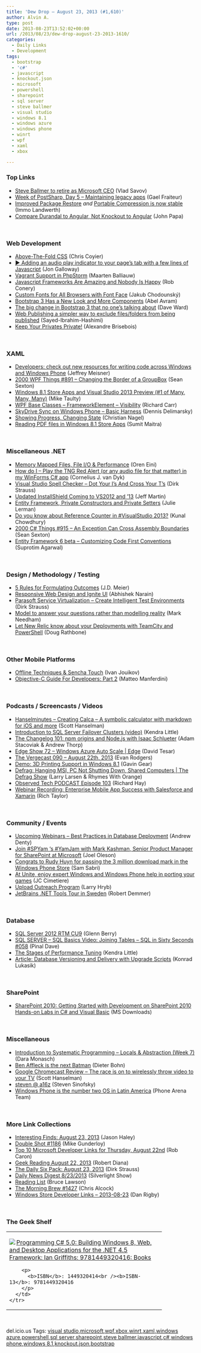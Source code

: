 ```yaml
---
title: 'Dew Drop – August 23, 2013 (#1,610)'
author: Alvin A.
type: post
date: 2013-08-23T13:52:02+00:00
url: /2013/08/23/dew-drop-august-23-2013-1610/
categories:
  - Daily Links
  - Development
tags:
  - bootstrap
  - 'c#'
  - javascript
  - knockout.json
  - microsoft
  - powershell
  - sharepoint
  - sql server
  - steve ballmer
  - visual studio
  - windows 8.1
  - windows azure
  - windows phone
  - winrt
  - wpf
  - xaml
  - xbox

---
```

### <a name="top"></a>Top Links

  * <a href="http://www.theverge.com/2013/8/23/4650596/steve-ballmer-retiring-as-microsoft-ceo" target="_blank">Steve Ballmer to retire as Microsoft CEO</a> (Vlad Savov)
  * <a href="http://feedproxy.google.com/~r/postsharp/~3/AfFepie_jP8/post.aspx" target="_blank">Week of PostSharp, Day 5 – Maintaining legacy apps</a> (Gael Fraiteur)
  * <a href="http://blogs.msdn.com/b/dotnet/archive/2013/08/22/improved-package-restore.aspx" target="_blank">Improved Package Restore</a> _and_ <a href="http://blogs.msdn.com/b/dotnet/archive/2013/08/22/portable-compression-is-now-stable.aspx" target="_blank">Portable Compression is now stable</a> (Immo Landwerth)
  * <a href="http://feedproxy.google.com/~r/JohnPapa/~3/b7ViDtdxgVw/" target="_blank">Compare Durandal to Angular, Not Knockout to Angular</a> (John Papa)

&#160;

### <a name="web"></a>Web Development

  * <a href="http://addyosmani.com/blog/detecting-critical-above-the-fold-css-with-paul-kinlan-video/" target="_blank">Above-The-Fold CSS</a> (Chris Coyier)
  * <a href="http://feedproxy.google.com/~r/jongalloway/~3/kfMQS3t_Z5c/adding-an-audio-play-indicator-to-your-page-s-tab-with-a-few-lines-of-javascript.aspx" target="_blank">▶ Adding an audio play indicator to your page&#8217;s tab with a few lines of Javascript</a> (Jon Galloway)
  * <a href="http://blog.jetbrains.com/phpstorm/2013/08/vagrant-support-in-phpstorm/?utm_source=rss&utm_medium=rss&utm_campaign=vagrant-support-in-phpstorm" target="_blank">Vagrant Support in PhpStorm</a> (Maarten Balliauw)
  * <a href="http://feedproxy.google.com/~r/wekeroad/EeKc/~3/dxxR-CRaVKg/js-frameworks-are-amazing-and-no-one-is-happy" target="_blank">Javascript Frameworks Are Amazing and Nobody Is Happy</a> (Rob Conery)
  * <a href="http://chodounsky.net/2013/08/23/custom-fonts-for-all-browsers-with-font-face/" target="_blank">Custom Fonts for All Browsers with Font Face</a> (Jakub Chodounský)
  * <a href="http://www.infoq.com/news/2013/08/bootstrap-3" target="_blank">Bootstrap 3 Has a New Look and More Components</a> (Abel Avram)
  * <a href="http://feedproxy.google.com/~r/Encosia/~3/m2276He1COA/" target="_blank">The big change in Bootstrap 3 that no one’s talking about</a> (Dave Ward)
  * <a href="http://blogs.msdn.com/b/webdev/archive/2013/08/22/web-publishing-a-simpler-way-to-exclude-files-folders-from-being-published.aspx" target="_blank">Web Publishing a simpler way to exclude files/folders from being published</a> (Sayed-Ibrahim-Hashimi)
  * <a href="http://alexandrebrisebois.wordpress.com/2013/08/22/keep-your-privates-private/" target="_blank">Keep Your Privates Private!</a> (Alexandre Brisebois)

&#160;

### <a name="silverlight"></a>XAML

  * <a href="http://blogs.technet.com/b/firehose/archive/2013/08/22/developers-check-out-new-resources-for-writing-code-across-windows-and-windows-phone.aspx" target="_blank">Developers: check out new resources for writing code across Windows and Windows Phone</a> (Jeffrey Meisner)
  * <a href="http://wpf.2000things.com/2013/08/23/891-changing-the-border-of-a-groupbox/" target="_blank">2000 WPF Things #891 – Changing the Border of a GroupBox</a> (Sean Sexton)
  * <a href="http://feedproxy.google.com/~r/mtaulty/~3/l6deBTnST6Y/windows-8-1-store-apps-and-visual-studio-2013-preview-1-of-many-many-many.aspx" target="_blank">Windows 8.1 Store Apps and Visual Studio 2013 Preview (#1 of Many, Many, Many)</a> (Mike Taulty)
  * <a href="http://feedproxy.google.com/~r/BlackwaspLatestAdditions/~3/bQA7g8yfcvU/RSSLanding.aspx" target="_blank">WPF Base Classes &#8211; FrameworkElement &#8211; Visibility</a> (Richard Carr)
  * <a href="http://feeds.dzone.com/~r/zones/dotnet/~3/po4ogHm1X1Q/skydrive-sync-windows-phone" target="_blank">SkyDrive Sync on Windows Phone &#8211; Basic Harness</a> (Dennis Delimarsky)
  * <a href="http://weblogs.thinktecture.com/cnagel/2013/08/showing-progress-changing-state.html" target="_blank">Showing Progress, Changing State</a> (Christian Nagel)
  * <a href="http://feedproxy.google.com/~r/netCurryRecentArticles/~3/JM1cZ-2EFS8/ShowArticle.aspx" target="_blank">Reading PDF files in Windows 8.1 Store Apps</a> (Sumit Maitra)

&#160;

### <a name="dotnet"></a>Miscellaneous .NET

  * <a href="http://feedproxy.google.com/~r/AyendeRahien/~3/UmON-eAZJYE/memory-mapped-files-file-i-o-performance" target="_blank">Memory Mapped Files, File I/O & Performance</a> (Oren Eini)
  * <a href="http://feedproxy.google.com/~r/cjvandyk/~3/YUphqjOnQMs/ViewPost.aspx" target="_blank">How do I – Play the TNG Red Alert (or any audio file for that matter) in my WinForms C# app</a> (Cornelius J. van Dyk)
  * <a href="http://feeds.feedblitz.com/~/45378174/0/dirkstrauss~Visual-Studio-Spell-Checker-Dot-Your-Is-And-Cross-Your-Ts" target="_blank">Visual Studio Spell Checker – Dot Your I’s And Cross Your T’s</a> (Dirk Strauss)
  * <a href="http://www.infoq.com/news/2013/08/VS2013" target="_blank">Updated InstallShield Coming to VS2012 and &#8217;13</a> (Jeff Martin)
  * <a href="http://thedatafarm.com/blog/data-access/entity-framework-private-constructors-and-private-setters/" target="_blank">Entity Framework, Private Constructors and Private Setters</a> (Julie Lerman)
  * <a href="http://feedproxy.google.com/~r/kunal2383/~3/rnrY-dXBqeA/reference-counter-in-visual-studio-2013.html" target="_blank">Do you know about Reference Counter in #VisualStudio 2013?</a> (Kunal Chowdhury)
  * <a href="http://csharp.2000things.com/2013/08/23/915-an-exception-can-cross-assembly-boundaries/" target="_blank">2000 C# Things #915 – An Exception Can Cross Assembly Boundaries</a> (Sean Sexton)
  * <a href="http://feedproxy.google.com/~r/netCurryRecentArticles/~3/RNaBISDq2nI/ShowArticle.aspx" target="_blank">Entity Framework 6 beta – Customizing Code First Conventions</a> (Suprotim Agarwal)

&#160;

### <a name="design"></a>Design / Methodology / Testing

  * <a href="http://feedproxy.google.com/~r/SourcesOfInsight/~3/q1OwkJtcRvo/" target="_blank">5 Rules for Formulating Outcomes</a> (J.D. Meier)
  * <a href="http://www.infragistics.com/community/blogs/anarain/archive/2013/08/23/responsive-web-design-and-ignite-ui.aspx" target="_blank">Responsive Web Design and Ignite UI</a> (Abhishek Narain)
  * <a href="http://www.codeproject.com/Articles/641739/Parasoft-Service-Virtualization-Create-Intelligent" target="_blank">Parasoft Service Virtualization – Create Intelligent Test Environments</a> (Dirk Strauss)
  * <a href="http://feedproxy.google.com/~r/MarkNeedham/~3/98wkgXGd5XA/" target="_blank">Model to answer your questions rather than modelling reality</a> (Mark Needham)
  * <a href="http://feedproxy.google.com/~r/DiaryOfANinja/~3/O17Piqo8qao/let-new-relic-know-about-your-deployments-with-teamcity-and-powershell" target="_blank">Let New Relic know about your Deployments with TeamCity and PowerShell</a> (Doug Rathbone)

&#160;

### <a name="mobile"></a>Other Mobile Platforms

  * <a href="http://feedproxy.google.com/~r/extblog/~3/GV8b22lrNJY/" target="_blank">Offline Techniques & Sencha Touch</a> (Ivan Jouikov)
  * <a href="http://feedproxy.google.com/~r/iosdevblog/~3/nadrUs3KZSQ/" target="_blank">Objective-C Guide For Developers: Part 2</a> (Matteo Manferdini)

&#160;

### <a name="podcasts"></a>Podcasts / Screencasts / Videos

  * <a href="http://feedproxy.google.com/~r/HanselminutesWMA/~3/5NV4bcANfOw/default.aspx" target="_blank">Hanselminutes &#8211; Creating Calca &#8211; A symbolic calculator with markdown for iOS and more</a> (Scott Hanselman)
  * <a href="http://feedproxy.google.com/~r/BrentOzar-SqlServerDba/~3/WWtehrhFKwg/" target="_blank">Introduction to SQL Server Failover Clusters (video)</a> (Kendra Little)
  * <a href="http://5by5.tv/changelog/101" target="_blank">The Changelog 101: npm origins and Node.js with Isaac Schlueter</a> (Adam Stacoviak & Andrew Thorp)
  * <a href="http://channel9.msdn.com/Shows/Edge/Edge-Show-72-Windows-Azure-Auto-Scale" target="_blank">Edge Show 72 &#8211; Windows Azure Auto Scale | Edge</a> (David Tesar)
  * <a href="http://www.theverge.com/2013/8/22/4648566/the-vergecast-090-august-22th-2013-video" target="_blank">The Vergecast 090 &#8211; August 22th, 2013</a> (Evan Rodgers)
  * <a href="http://channel9.msdn.com/Blogs/Windows-Blog/Demo-3D-Printing-Support-in-Windows-81" target="_blank">Demo: 3D Printing Support in Windows 8.1</a> (Gavin Gear)
  * <a href="http://channel9.msdn.com/Shows/The-Defrag-Show/Defrag-Hanging-MSI-PC-Not-Shutting-Down-Shared-Computers" target="_blank">Defrag: Hanging MSI, PC Not Shutting Down, Shared Computers | The Defrag Show</a> (Larry Larsen & Rhymes With Orange)
  * <a href="http://www.windowsobserver.com/2013/08/22/observed-tech-podcast-episode-103/" target="_blank">Observed Tech PODCAST Episode 103</a> (Richard Hay)
  * <a href="http://blog.xamarin.com/enterprise-app-success-with-salesforce/" target="_blank">Webinar Recording: Enterprise Mobile App Success with Salesforce and Xamarin</a> (Rich Taylor)

&#160;

### <a name="events"></a>Community / Events

  * <a href="http://thefutureofdeployment.com/best-practices-in-database-deployment-webinars/" target="_blank">Upcoming Webinars – Best Practices in Database Deployment</a> (Andrew Denty)
  * <a href="http://feedproxy.google.com/~r/JoelsSharepointLand/~3/la04psr9t2s/ViewPost.aspx" target="_blank">Join #SPYam ‘s #YamJam with Mark Kashman, Senior Product Manager for SharePoint at Microsoft</a> (Joel Oleson)
  * <a href="http://feedproxy.google.com/~r/wmexperts/~3/M3z_AZGUzzg/story01.htm" target="_blank">Congrats to Rudy Huyn for passing the 3 million download mark in the Windows Phone Store</a> (Sam Sabri)
  * <a href="http://blogs.windows.com/windows_phone/b/wpdev/archive/2013/08/22/at-unite-enjoy-expert-windows-and-windows-phone-help-in-porting-your-games.aspx" target="_blank">At Unite, enjoy expert Windows and Windows Phone help in porting your games</a> (JC Cimetiere)
  * <a href="http://feedproxy.google.com/~r/MajorNelson/~3/BquzWhB7XfY/" target="_blank">Upload Outreach Program</a> (Larry Hryb)
  * <a href="http://blogs.jetbrains.com/dotnet/2013/08/jetbrains-net-tools-tour-in-sweden/" target="_blank">JetBrains .NET Tools Tour in Sweden</a> (Robert Demmer)

&#160;

### <a name="sql"></a>Database

  * <a href="http://www.sqlservercentral.com/blogs/glennberry/2013/08/22/sql-server-2012-rtm-cu9/" target="_blank">SQL Server 2012 RTM CU9</a> (Glenn Berry)
  * <a href="http://blog.sqlauthority.com/2013/08/23/sql-server-sql-basics-video-joining-tables-sql-in-sixty-seconds-058/" target="_blank">SQL SERVER – SQL Basics Video: Joining Tables – SQL in Sixty Seconds #058</a> (Pinal Dave)
  * <a href="http://feedproxy.google.com/~r/BrentOzar-SqlServerDba/~3/tf2MWhyOPTM/" target="_blank">The Stages of Performance Tuning</a> (Kendra Little)
  * <a href="http://www.infoq.com/articles/db-versioning-scripts" target="_blank">Article: Database Versioning and Delivery with Upgrade Scripts</a> (Konrad Lukasik)

&#160;

### <a name="sp"></a>SharePoint

  * <a href="http://www.microsoft.com/en-us/download/details.aspx?id=17215&WT.mc_id=rss_alldownloads_all" target="_blank">SharePoint 2010: Getting Started with Development on SharePoint 2010 Hands-on Labs in C# and Visual Basic</a> (MS Downloads)

&#160;

### <a name="misc"></a>Miscellaneous

  * <a href="http://www.infragistics.com/community/blogs/d-coding/archive/2013/08/22/introduction-to-systematic-programming-locals-amp-abstraction-week-7.aspx" target="_blank">Introduction to Systematic Programming – Locals & Abstraction (Week 7)</a> (Dara Monasch)
  * <a href="http://www.theverge.com/2013/8/22/4649490/ben-affleck-is-the-next-batman" target="_blank">Ben Affleck is the next Batman</a> (Dieter Bohn)
  * <a href="http://174.129.147.224/~/45382631/0/scotthanselman~Google-Chromecast-Review-The-race-is-on-to-wirelessly-throw-video-to-your-TV.aspx" target="_blank">Google Chromecast Review &#8211; The race is on to wirelessly throw video to your TV</a> (Scott Hanselman)
  * <a href="http://feedproxy.google.com/~r/LearningByShipping/~3/KfakUomOHEY/" target="_blank">steven @ a16z</a> (Steven Sinofsky)
  * <a href="http://feedproxy.google.com/~r/phonearena/ySoL/~3/NJKKMvqV-VI/Windows-Phone-is-the-number-two-OS-in-Latin-America_id46674" target="_blank">Windows Phone is the number two OS in Latin America</a> (Phone Arena Team)

&#160;

### <a name="links"></a>More Link Collections

  * <a href="http://jasonhaley.com/blog/post/2013/08/23/Interesting-Finds-August-23-2013.aspx" target="_blank">Interesting Finds: August 23, 2013</a> (Jason Haley)
  * <a href="http://afreshcup.com/home/2013/8/23/double-shot-1186.html" target="_blank">Double Shot #1186</a> (Mike Gunderloy)
  * <a href="http://blogs.msdn.com/b/robcaron/archive/2013/08/22/top-10-microsoft-developer-links-for-thursday-august-22nd.aspx" target="_blank">Top 10 Microsoft Developer Links for Thursday, August 22nd</a> (Rob Caron)
  * <a href="http://feeds.regulargeek.com/~r/RegularGeek/~3/lxiB632F1fk/" target="_blank">Geek Reading August 22, 2013</a> (Robert Diana)
  * <a href="http://feeds.feedblitz.com/~/45376586/0/dirkstrauss~The-Daily-Six-Pack-August" target="_blank">The Daily Six Pack: August 23, 2013</a> (Dirk Strauss)
  * <a href="http://feedproxy.google.com/~r/silverlightshow/~3/1Fyn_qOQ8Tw/Daily-News-Digest-8-23-2013.aspx" target="_blank">Daily News Digest 8/23/2013</a> (Silverlight Show)
  * <a href="http://www.brucelawson.co.uk/2013/reading-list-59/" target="_blank">Reading List</a> (Bruce Lawson)
  * <a href="http://feedproxy.google.com/~r/ReflectivePerspective/~3/BKoMayKUq78/" target="_blank">The Morning Brew #1427</a> (Chris Alcock)
  * <a href="http://feedproxy.google.com/~r/DanRigby/~3/5nPrFi-kvHQ/" target="_blank">Windows Store Developer Links &#8211; 2013-08-23</a> (Dan Rigby)

&#160;

### <a name="shelf"></a>The Geek Shelf

<div id="scid:7dc1bd33-94bd-46fd-a20b-0131235bcd47:b122718a-ed16-47e4-a235-4d061a453227" class="wlWriterEditableSmartContent" style="float: none; padding-bottom: 0px; padding-top: 0px; padding-left: 0px; margin: 0px; display: inline; padding-right: 0px">
  <table cellspacing="0" cellpadding="2" width="400" border="0" unselectable="on">
    <tr>
      <td valign="top" width="400">
        <p>
          <a title="Programming C# 5.0: Building Windows 8, Web, and Desktop Applications for the .NET 4.5 Framework: Ian Griffiths: 9781449320416: Books" href="http://www.amazon.com/exec/obidos/ASIN/1449320414/alvinashcraft-20"><img data-recalc-dims="1" decoding="async" src="https://i0.wp.com/images.amazon.com/images/P/1449320414.01.MZZZZZZZ.jpg?w=660" border="0" align="left" style="float:left" />Programming C# 5.0: Building Windows 8, Web, and Desktop Applications for the .NET 4.5 Framework: Ian Griffiths: 9781449320416: Books</a>
        </p>
        
        <p>
          <b>ISBN</b>: 1449320414<br /><b>ISBN-13</b>: 9781449320416
        </p>
      </td>
    </tr>
  </table>
</div>

&#160;

<div id="scid:0767317B-992E-4b12-91E0-4F059A8CECA8:c8298a41-bfe2-491b-ae37-0b87ea92d8bb" class="wlWriterEditableSmartContent" style="float: none; padding-bottom: 0px; padding-top: 0px; padding-left: 0px; margin: 0px; display: inline; padding-right: 0px">
  del.icio.us Tags: <a href="http://del.icio.us/popular/visual+studio" rel="tag">visual studio</a>,<a href="http://del.icio.us/popular/microsoft" rel="tag">microsoft</a>,<a href="http://del.icio.us/popular/wpf" rel="tag">wpf</a>,<a href="http://del.icio.us/popular/xbox" rel="tag">xbox</a>,<a href="http://del.icio.us/popular/winrt" rel="tag">winrt</a>,<a href="http://del.icio.us/popular/xaml" rel="tag">xaml</a>,<a href="http://del.icio.us/popular/windows+azure" rel="tag">windows azure</a>,<a href="http://del.icio.us/popular/powershell" rel="tag">powershell</a>,<a href="http://del.icio.us/popular/sql+server" rel="tag">sql server</a>,<a href="http://del.icio.us/popular/sharepoint" rel="tag">sharepoint</a>,<a href="http://del.icio.us/popular/steve+ballmer" rel="tag">steve ballmer</a>,<a href="http://del.icio.us/popular/javascript" rel="tag">javascript</a>,<a href="http://del.icio.us/popular/c%23" rel="tag">c#</a>,<a href="http://del.icio.us/popular/windows+phone" rel="tag">windows phone</a>,<a href="http://del.icio.us/popular/windows+8.1" rel="tag">windows 8.1</a>,<a href="http://del.icio.us/popular/knockout.json" rel="tag">knockout.json</a>,<a href="http://del.icio.us/popular/bootstrap" rel="tag">bootstrap</a>
</div>